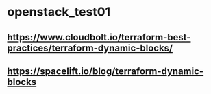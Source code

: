 # openstack_test01
## https://www.cloudbolt.io/terraform-best-practices/terraform-dynamic-blocks/
## https://spacelift.io/blog/terraform-dynamic-blocks
